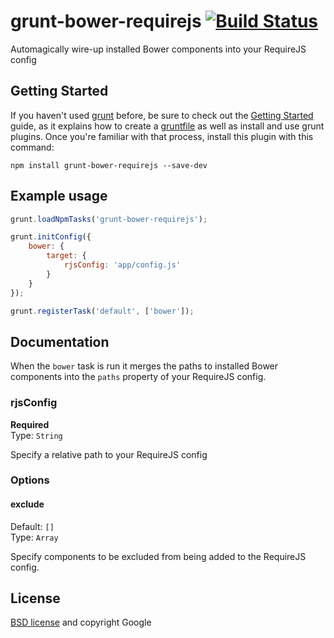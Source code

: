 # grunt-bower-requirejs [![Build Status](https://secure.travis-ci.org/yeoman/grunt-bower-requirejs.png?branch=master)](http://travis-ci.org/yeoman/grunt-bower-requirejs)

Automagically wire-up installed Bower components into your RequireJS config


## Getting Started

If you haven't used [grunt][] before, be sure to check out the [Getting Started][] guide, as it explains how to create a [gruntfile][Getting Started] as well as install and use grunt plugins. Once you're familiar with that process, install this plugin with this command:

```shell
npm install grunt-bower-requirejs --save-dev
```

[grunt]: http://gruntjs.com
[Getting Started]: https://github.com/gruntjs/grunt/blob/devel/docs/getting_started.md


## Example usage

```js
grunt.loadNpmTasks('grunt-bower-requirejs');

grunt.initConfig({
	bower: {
		target: {
			rjsConfig: 'app/config.js'
		}
	}
});

grunt.registerTask('default', ['bower']);
```


## Documentation

When the `bower` task is run it merges the paths to installed Bower components into the `paths` property of your RequireJS config.


### rjsConfig

**Required**  
Type: `String`

Specify a relative path to your RequireJS config


### Options

#### exclude

Default: `[]`  
Type: `Array`

Specify components to be excluded from being added to the RequireJS config.


## License

[BSD license](http://opensource.org/licenses/bsd-license.php) and copyright Google
